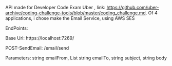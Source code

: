 API made for Developer Code Exam Uber , link: https://github.com/uber-archive/coding-challenge-tools/blob/master/coding_challenge.md.
Of 4 applications, i chose make the Email Service, using AWS SES 

EndPoints:

Base Url: https://localhost:7269/

POST-SendEmail: /email/send

Parameters: string emailFrom, List string emailTo, string subject, string body







